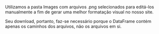 Utilizamos a pasta Images com arquivos .png selecionados para editá-los manualmente a fim de gerar uma melhor formatação visual no nosso site.

Seu download, portanto, faz-se necessário porque o DataFrame contém apenas os caminhos dos arquivos, não os arquivos em si.
